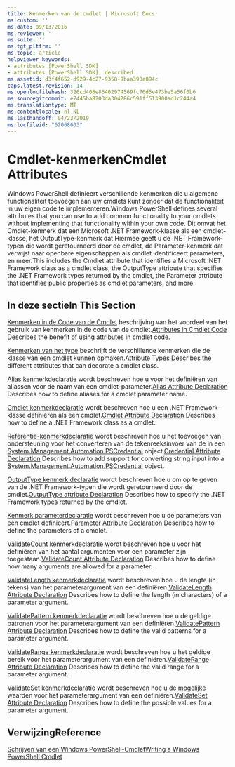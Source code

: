 ```yaml
---
title: Kenmerken van de cmdlet | Microsoft Docs
ms.custom: ''
ms.date: 09/13/2016
ms.reviewer: ''
ms.suite: ''
ms.tgt_pltfrm: ''
ms.topic: article
helpviewer_keywords:
- attributes [PowerShell SDK]
- attributes [PowerShell SDK], described
ms.assetid: d3f4f652-d929-4c27-9358-9baa390a094c
caps.latest.revision: 14
ms.openlocfilehash: 326cd408e86402974569fc76d5e473be5a56f0b6
ms.sourcegitcommit: e7445ba8203da304286c591ff513900ad1c244a4
ms.translationtype: MT
ms.contentlocale: nl-NL
ms.lasthandoff: 04/23/2019
ms.locfileid: "62068603"
---
```

# <a name="cmdlet-attributes"></a><span data-ttu-id="01e36-102">Cmdlet-kenmerken</span><span class="sxs-lookup"><span data-stu-id="01e36-102">Cmdlet Attributes</span></span>

<span data-ttu-id="01e36-103">Windows PowerShell definieert verschillende kenmerken die u algemene functionaliteit toevoegen aan uw cmdlets kunt zonder dat de functionaliteit in uw eigen code te implementeren.</span><span class="sxs-lookup"><span data-stu-id="01e36-103">Windows PowerShell defines several attributes that you can use to add common functionality to your cmdlets without implementing that functionality within your own code.</span></span> <span data-ttu-id="01e36-104">Dit omvat het Cmdlet-kenmerk dat een Microsoft .NET Framework-klasse als een cmdlet-klasse, het OutputType-kenmerk dat Hiermee geeft u de .NET Framework-typen die wordt geretourneerd door de cmdlet, de Parameter-kenmerk dat verwijst naar openbare eigenschappen als cmdlet identificeert parameters, en meer.</span><span class="sxs-lookup"><span data-stu-id="01e36-104">This includes the Cmdlet attribute that identifies a Microsoft .NET Framework class as a cmdlet class, the OutputType attribute that specifies the .NET Framework types returned by the cmdlet, the Parameter attribute that identifies public properties as cmdlet parameters, and more.</span></span>

## <a name="in-this-section"></a><span data-ttu-id="01e36-105">In deze sectie</span><span class="sxs-lookup"><span data-stu-id="01e36-105">In This Section</span></span>

<span data-ttu-id="01e36-106">[Kenmerken in de Code van de Cmdlet](./attributes-in-cmdlet-code.md) beschrijving van het voordeel van het gebruik van kenmerken in de code van de cmdlet.</span><span class="sxs-lookup"><span data-stu-id="01e36-106">[Attributes in Cmdlet Code](./attributes-in-cmdlet-code.md) Describes the benefit of using attributes in cmdlet code.</span></span>

<span data-ttu-id="01e36-107">[Kenmerken van het type](./attribute-types.md) beschrijft de verschillende kenmerken die de klasse van een cmdlet kunnen opmaken.</span><span class="sxs-lookup"><span data-stu-id="01e36-107">[Attribute Types](./attribute-types.md) Describes the different attributes that can decorate a cmdlet class.</span></span>

<span data-ttu-id="01e36-108">[Alias kenmerkdeclaratie](./alias-attribute-declaration.md) wordt beschreven hoe u voor het definiëren van aliassen voor de naam van een cmdlet-parameter.</span><span class="sxs-lookup"><span data-stu-id="01e36-108">[Alias Attribute Declaration](./alias-attribute-declaration.md) Describes how to define aliases for a cmdlet parameter name.</span></span>

<span data-ttu-id="01e36-109">[Cmdlet kenmerkdeclaratie](./cmdlet-attribute-declaration.md) wordt beschreven hoe u een .NET Framework-klasse definiëren als een cmdlet.</span><span class="sxs-lookup"><span data-stu-id="01e36-109">[Cmdlet Attribute Declaration](./cmdlet-attribute-declaration.md) Describes how to define a .NET Framework class as a cmdlet.</span></span>

<span data-ttu-id="01e36-110">[Referentie-kenmerkdeclaratie](./credential-attribute-declaration.md) wordt beschreven hoe u het toevoegen van ondersteuning voor het converteren van de tekenreeksinvoer van de in een [System.Management.Automation.PSCredential](/dotnet/api/System.Management.Automation.PSCredential) object.</span><span class="sxs-lookup"><span data-stu-id="01e36-110">[Credential Attribute Declaration](./credential-attribute-declaration.md) Describes how to add support for converting string input into a [System.Management.Automation.PSCredential](/dotnet/api/System.Management.Automation.PSCredential) object.</span></span>

<span data-ttu-id="01e36-111">[OutputType kenmerk declaratie](./outputtype-attribute-declaration.md) wordt beschreven hoe u om op te geven van de .NET Framework-typen die wordt geretourneerd door de cmdlet.</span><span class="sxs-lookup"><span data-stu-id="01e36-111">[OutputType attribute Declaration](./outputtype-attribute-declaration.md) Describes how to specify the .NET Framework types returned by the cmdlet.</span></span>

<span data-ttu-id="01e36-112">[Kenmerk parameterdeclaratie](./parameter-attribute-declaration.md) wordt beschreven hoe u de parameters van een cmdlet definieert.</span><span class="sxs-lookup"><span data-stu-id="01e36-112">[Parameter Attribute Declaration](./parameter-attribute-declaration.md) Describes how to define the parameters of a cmdlet.</span></span>

<span data-ttu-id="01e36-113">[ValidateCount kenmerkdeclaratie](./validatecount-attribute-declaration.md) wordt beschreven hoe u voor het definiëren van het aantal argumenten voor een parameter zijn toegestaan.</span><span class="sxs-lookup"><span data-stu-id="01e36-113">[ValidateCount Attribute Declaration](./validatecount-attribute-declaration.md) Describes how to define how many arguments are allowed for a parameter.</span></span>

<span data-ttu-id="01e36-114">[ValidateLength kenmerkdeclaratie](./validatelength-attribute-declaration.md) wordt beschreven hoe u de lengte (in tekens) van het parameterargument van een definiëren.</span><span class="sxs-lookup"><span data-stu-id="01e36-114">[ValidateLength Attribute Declaration](./validatelength-attribute-declaration.md) Describes how to define the length (in characters) of a parameter argument.</span></span>

<span data-ttu-id="01e36-115">[ValidatePattern kenmerkdeclaratie](./validatepattern-attribute-declaration.md) wordt beschreven hoe u de geldige patronen voor het parameterargument van een definiëren.</span><span class="sxs-lookup"><span data-stu-id="01e36-115">[ValidatePattern Attribute Declaration](./validatepattern-attribute-declaration.md) Describes how to define the valid patterns for a parameter argument.</span></span>

<span data-ttu-id="01e36-116">[ValidateRange kenmerkdeclaratie](./validaterange-attribute-declaration.md) wordt beschreven hoe u het geldige bereik voor het parameterargument van een definiëren.</span><span class="sxs-lookup"><span data-stu-id="01e36-116">[ValidateRange Attribute Declaration](./validaterange-attribute-declaration.md) Describes how to define the valid range for a parameter argument.</span></span>

<span data-ttu-id="01e36-117">[ValidateSet kenmerkdeclaratie](./validateset-attribute-declaration.md) wordt beschreven hoe u de mogelijke waarden voor het parameterargument van een definiëren.</span><span class="sxs-lookup"><span data-stu-id="01e36-117">[ValidateSet Attribute Declaration](./validateset-attribute-declaration.md) Describes how to define the possible values for a parameter argument.</span></span>

## <a name="reference"></a><span data-ttu-id="01e36-118">Verwijzing</span><span class="sxs-lookup"><span data-stu-id="01e36-118">Reference</span></span>

[<span data-ttu-id="01e36-119">Schrijven van een Windows PowerShell-Cmdlet</span><span class="sxs-lookup"><span data-stu-id="01e36-119">Writing a Windows PowerShell Cmdlet</span></span>](./writing-a-windows-powershell-cmdlet.md)
